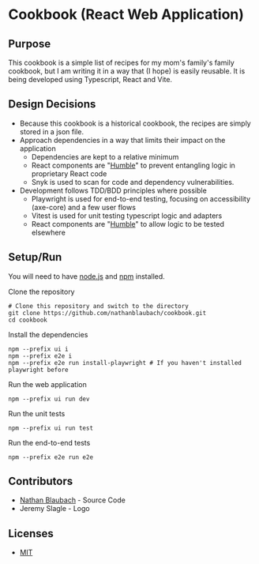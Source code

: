 # Cookbook (React Web Application)

## Purpose

This cookbook is a simple list of recipes for my mom's family's family cookbook, but I am writing it in a way that (I
hope) is easily reusable. It is being developed using Typescript, React and Vite.

## Design Decisions

- Because this cookbook is a historical cookbook, the recipes are simply stored in a json file.
- Approach dependencies in a way that limits their impact on the application
    - Dependencies are kept to a relative minimum
    - React components are "[Humble](https://martinfowler.com/bliki/HumbleObject.html)" to prevent entangling logic in
      proprietary React code
    - Snyk is used to scan for code and dependency vulnerabilities.
- Development follows TDD/BDD principles where possible
    - Playwright is used for end-to-end testing, focusing on accessibility (axe-core) and a few user flows
    - Vitest is used for unit testing typescript logic and adapters
    - React components are "[Humble](https://martinfowler.com/bliki/HumbleObject.html)" to allow logic to be tested
      elsewhere

## Setup/Run

You will need to have [node.js](https://nodejs.org) and [npm](https://www.npmjs.com) installed.

Clone the repository

```shell
# Clone this repository and switch to the directory
git clone https://github.com/nathanblaubach/cookbook.git
cd cookbook
```

Install the dependencies

```shell
npm --prefix ui i
npm --prefix e2e i
npm --prefix e2e run install-playwright # If you haven't installed playwright before
```

Run the web application

```shell
npm --prefix ui run dev
```

Run the unit tests

```shell
npm --prefix ui run test
```

Run the end-to-end tests

```shell
npm --prefix e2e run e2e
```

## Contributors

- [Nathan Blaubach](https://github.com/nathanblaubach) - Source Code
- Jeremy Slagle - Logo

## Licenses

- [MIT](https://github.com/nathanblaubach/cookbook/blob/main/LICENSE)
